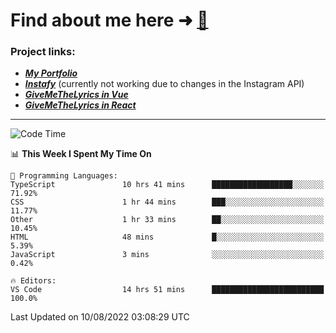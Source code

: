 # Find about me here ➜ [🧑](https://pauabella.dev)

### Project links:
- ***[My Portfolio](https://pauabella.dev)***
- ***[Instafy](https://instafy.me)*** (currently not working due to changes in the Instagram API)
- ***[GiveMeTheLyrics in Vue](https://lyrics.pauabella.dev)***
- ***[GiveMeTheLyrics in React](https://pauabella.dev/GiveMeTheLyrics)***

---
<!--START_SECTION:waka-->
![Code Time](http://img.shields.io/badge/Code%20Time-1%2C350%20hrs%2057%20mins-blue)

📊 **This Week I Spent My Time On** 

```text
💬 Programming Languages: 
TypeScript               10 hrs 41 mins      ██████████████████░░░░░░░   71.92% 
CSS                      1 hr 44 mins        ███░░░░░░░░░░░░░░░░░░░░░░   11.77% 
Other                    1 hr 33 mins        ██░░░░░░░░░░░░░░░░░░░░░░░   10.45% 
HTML                     48 mins             █░░░░░░░░░░░░░░░░░░░░░░░░   5.39% 
JavaScript               3 mins              ░░░░░░░░░░░░░░░░░░░░░░░░░   0.42%

🔥 Editors: 
VS Code                  14 hrs 51 mins      █████████████████████████   100.0%

```


 Last Updated on 10/08/2022 03:08:29 UTC
<!--END_SECTION:waka-->
